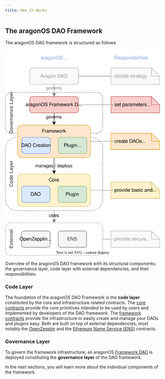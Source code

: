 ```yaml
---
title: How It Works
---
```


## The aragonOS DAO Framework

The aragonOS DAO framework is structured as follows

<div class="center-column">

![](./aragon-os-framework-overview.drawio.svg)

<p class="caption"> 
  Overview of the aragonOS DAO framework with its structural components; the governance layer, code layer with external dependencies; and their responsibilities.
</p>

</div>

### Code Layer

The foundation of the aragonOS DAO Framework is the **code layer** constituted by the core and infrastructure related contracts.
The [core contracts](01-index.md) provide the core primitives intended to be used by users and implemented by developers of the DAO framework.
The [framework contracts](02-framework/index.md) provide the infrastructure to easily create and manage your DAOs and plugins easy.
Both are built on top of external dependencies, most notably the [OpenZepplin](https://www.openzeppelin.com/contracts) and the [Ethereum Name Service (ENS)](https://docs.ens.domains/) contracts.

### Governance Layer

To govern the framework infrastructure, an aragonOS [Framework DAO](03-framework-dao.md) is deployed constituting the **governance layer** of the DAO framework.

In the next sections, you will learn more about the individual components of the framework.
